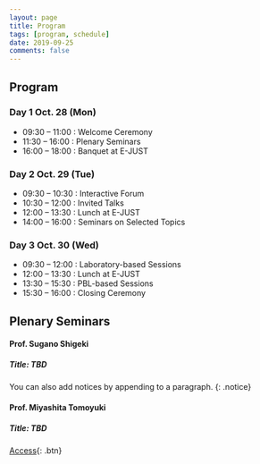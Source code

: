 ```yaml
---
layout: page
title: Program
tags: [program, schedule]
date: 2019-09-25
comments: false
---
```


## Program

### Day 1 Oct. 28 (Mon)

* 09:30 – 11:00 : Welcome Ceremony
* 11:30 – 16:00 : Plenary Seminars
* 16:00 – 18:00 : Banquet at E-JUST

### Day 2 Oct. 29 (Tue)

* 09:30 – 10:30 : Interactive Forum
* 10:30 – 12:00 : Invited Talks
* 12:00 – 13:30 : Lunch at E-JUST
* 14:00 – 16:00 : Seminars on Selected Topics

### Day 3 Oct. 30 (Wed)

* 09:30 – 12:00 : Laboratory-based Sessions
* 12:00 – 13:30 : Lunch at E-JUST
* 13:30 – 15:30 : PBL-based Sessions
* 15:30 – 16:00 : Closing Ceremony


## Plenary Seminars

#### Prof. Sugano Shigeki

##### Title: TBD

You can also add notices by appending to a paragraph.
{: .notice}


#### Prof. Miyashita Tomoyuki

##### Title: TBD





[Access](https://github.com/TaylanTatli/Moon){: .btn}

